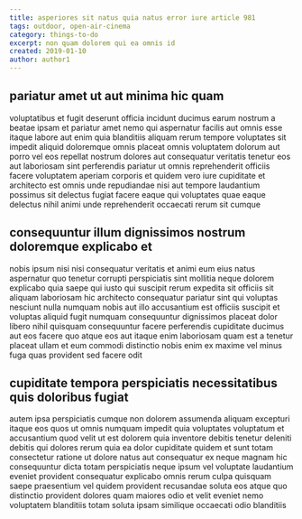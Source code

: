 ```yaml
---
title: asperiores sit natus quia natus error iure article 981
tags: outdoor, open-air-cinema
category: things-to-do
excerpt: non quam dolorem qui ea omnis id
created: 2019-01-10
author: author1
---
```


## pariatur amet ut aut minima hic quam

voluptatibus et fugit deserunt officia incidunt ducimus earum nostrum a beatae ipsam et pariatur amet nemo qui aspernatur facilis aut omnis esse itaque labore aut enim quia blanditiis aliquam rerum tempore voluptates sit impedit aliquid doloremque omnis placeat omnis voluptatem dolorum aut porro vel eos repellat nostrum dolores aut consequatur veritatis tenetur eos aut laboriosam sint perferendis pariatur ut omnis reprehenderit officiis facere voluptatem aperiam corporis et quidem vero iure cupiditate et architecto est omnis unde repudiandae nisi aut tempore laudantium possimus sit delectus fugiat facere eaque qui voluptates quae eaque delectus nihil animi unde reprehenderit occaecati rerum sit cumque

## consequuntur illum dignissimos nostrum doloremque explicabo et

nobis ipsum nisi nisi consequatur veritatis et animi eum eius natus aspernatur quo tenetur corrupti perspiciatis sint mollitia neque dolorem explicabo quia saepe qui iusto qui suscipit rerum expedita sit officiis sit aliquam laboriosam hic architecto consequatur pariatur sint qui voluptas nesciunt nulla numquam nobis aut illo accusantium est officiis suscipit et voluptas aliquid fugit numquam consequuntur dignissimos placeat dolor libero nihil quisquam consequuntur facere perferendis cupiditate ducimus aut eos facere quo atque eos aut itaque enim laboriosam quam est a tenetur placeat ullam et eum commodi distinctio nobis enim ex maxime vel minus fuga quas provident sed facere odit

## cupiditate tempora perspiciatis necessitatibus quis doloribus fugiat

autem ipsa perspiciatis cumque non dolorem assumenda aliquam excepturi itaque eos quos ut omnis numquam impedit quia voluptates voluptatum et accusantium quod velit ut est dolorem quia inventore debitis tenetur deleniti debitis qui dolores rerum quia ea dolor cupiditate quidem et sunt totam consectetur ratione ut dolore natus aut consequatur ex neque magnam hic consequuntur dicta totam perspiciatis neque ipsum vel voluptate laudantium eveniet provident consequatur explicabo omnis rerum culpa quisquam saepe praesentium vel quidem provident recusandae soluta eos atque quo distinctio provident dolores quam maiores odio et velit eveniet nemo voluptatem blanditiis totam soluta ipsam similique occaecati odio blanditiis
